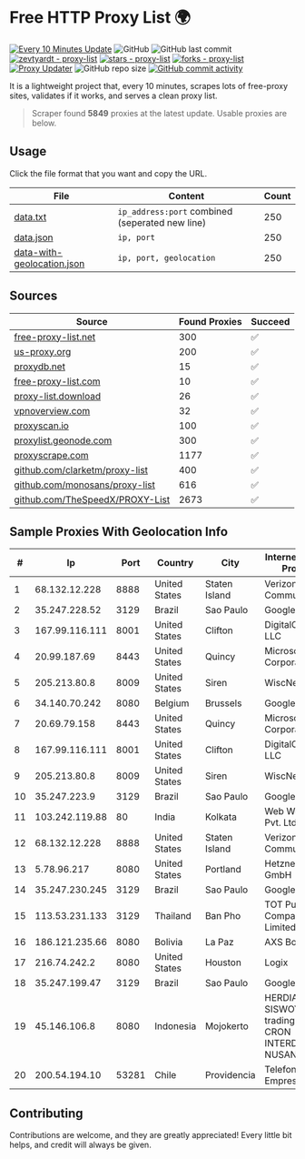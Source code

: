 
# Free HTTP Proxy List 🌍

[![Every 10 Minutes Update](https://github.com/mertguvencli/http-proxy-list/actions/workflows/main.yml/badge.svg?branch=main)](https://github.com/mertguvencli/http-proxy-list/actions/workflows/main.yml)
![GitHub](https://img.shields.io/github/license/mertguvencli/http-proxy-list)
![GitHub last commit](https://img.shields.io/github/last-commit/mertguvencli/http-proxy-list)
[![zevtyardt - proxy-list](https://img.shields.io/static/v1?label=zevtyardt&message=proxy-list&color=blue&logo=github)](https://github.com/zevtyardt/proxy-list "Go to GitHub repo")
[![stars - proxy-list](https://img.shields.io/github/stars/zevtyardt/proxy-list?style=social)](https://github.com/zevtyardt/proxy-list)
[![forks - proxy-list](https://img.shields.io/github/forks/zevtyardt/proxy-list?style=social)](https://github.com/zevtyardt/proxy-list)
[![Proxy Updater](https://github.com/zevtyardt/proxy-list/workflows/Proxy%20Updater/badge.svg)](https://github.com/zevtyardt/proxy-list/actions?query=workflow:"Proxy+Updater")
![GitHub repo size](https://img.shields.io/github/repo-size/zevtyardt/proxy-list)
[![GitHub commit activity](https://img.shields.io/github/commit-activity/m/zevtyardt/proxy-list?logo=commits)](https://github.com/zevtyardt/proxy-list/commits/main)

It is a lightweight project that, every 10 minutes, scrapes lots of free-proxy sites, validates if it works, and serves a clean proxy list.

> Scraper found **5849** proxies at the latest update. Usable proxies are below.

## Usage

Click the file format that you want and copy the URL.

|File|Content|Count|
|----|-------|-----|
|[data.txt](https://raw.githubusercontent.com/mertguvencli/http-proxy-list/main/proxy-list/data.txt)|`ip_address:port` combined (seperated new line)|250|
|[data.json](https://raw.githubusercontent.com/mertguvencli/http-proxy-list/main/proxy-list/data.json)|`ip, port`|250|
|[data-with-geolocation.json](https://raw.githubusercontent.com/mertguvencli/http-proxy-list/main/proxy-list/data-with-geolocation.json)|`ip, port, geolocation`|250|

## Sources

|Source|Found Proxies|Succeed|
|------|-------------|-------|
|[free-proxy-list.net](https://free-proxy-list.net)|300|✅|
|[us-proxy.org](https://www.us-proxy.org)|200|✅|
|[proxydb.net](http://proxydb.net)|15|✅|
|[free-proxy-list.com](https://free-proxy-list.com/?page=&port=&type%5B%5D=http&type%5B%5D=https&up_time=0&search=Search)|10|✅|
|[proxy-list.download](https://www.proxy-list.download/HTTP)|26|✅|
|[vpnoverview.com](https://vpnoverview.com/privacy/anonymous-browsing/free-proxy-servers)|32|✅|
|[proxyscan.io](https://www.proxyscan.io)|100|✅|
|[proxylist.geonode.com](https://proxylist.geonode.com/api/proxy-list?limit=300&page=1&sort_by=lastChecked&sort_type=desc&protocols=http,https)|300|✅|
|[proxyscrape.com](https://api.proxyscrape.com/v2/?request=displayproxies&protocol=http&timeout=10000&country=all&ssl=all&anonymity=all)|1177|✅|
|[github.com/clarketm/proxy-list](https://raw.githubusercontent.com/clarketm/proxy-list/master/proxy-list-raw.txt)|400|✅|
|[github.com/monosans/proxy-list](https://raw.githubusercontent.com/monosans/proxy-list/main/proxies/http.txt)|616|✅|
|[github.com/TheSpeedX/PROXY-List](https://raw.githubusercontent.com/TheSpeedX/PROXY-List/master/http.txt)|2673|✅|


## Sample Proxies With Geolocation Info

|#|Ip|Port|Country|City|Internet Service Provider|
|-|--|----|-------|----|-------------------------|
|1|68.132.12.228|8888|United States|Staten Island|Verizon Communications|
|2|35.247.228.52|3129|Brazil|Sao Paulo|Google LLC|
|3|167.99.116.111|8001|United States|Clifton|DigitalOcean, LLC|
|4|20.99.187.69|8443|United States|Quincy|Microsoft Corporation|
|5|205.213.80.8|8009|United States|Siren|WiscNet|
|6|34.140.70.242|8080|Belgium|Brussels|Google LLC|
|7|20.69.79.158|8443|United States|Quincy|Microsoft Corporation|
|8|167.99.116.111|8001|United States|Clifton|DigitalOcean, LLC|
|9|205.213.80.8|8009|United States|Siren|WiscNet|
|10|35.247.223.9|3129|Brazil|Sao Paulo|Google LLC|
|11|103.242.119.88|80|India|Kolkata|Web Werks India Pvt. Ltd.|
|12|68.132.12.228|8888|United States|Staten Island|Verizon Communications|
|13|5.78.96.217|8080|United States|Portland|Hetzner Online GmbH|
|14|35.247.230.245|3129|Brazil|Sao Paulo|Google LLC|
|15|113.53.231.133|3129|Thailand|Ban Pho|TOT Public Company Limited|
|16|186.121.235.66|8080|Bolivia|La Paz|AXS Bolivia S. A.|
|17|216.74.242.2|8080|United States|Houston|Logix|
|18|35.247.199.47|3129|Brazil|Sao Paulo|Google LLC|
|19|45.146.106.8|8080|Indonesia|Mojokerto|HERDIAN G. SISWOYO trading as "CV. CRON INTERDATA NUSANTARA"|
|20|200.54.194.10|53281|Chile|Providencia|Telefonica Empresas|



## Contributing

Contributions are welcome, and they are greatly appreciated! Every
little bit helps, and credit will always be given.

